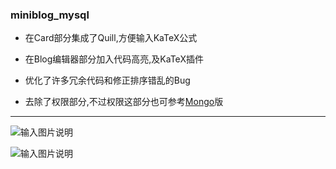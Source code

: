 ### miniblog_mysql

+ 在Card部分集成了Quill,方便输入KaTeX公式

+ 在Blog编辑器部分加入代码高亮,及KaTeX插件
+ 优化了许多冗余代码和修正排序错乱的Bug
+ 去除了权限部分,不过权限这部分也可参考[Mongo](https://github.com/Mr-medusa/miniblog_mongo)版

---

![输入图片说明](https://images.gitee.com/uploads/images/2020/0618/224512_df043800_1013340.jpeg "blog01.jpg")

![输入图片说明](https://images.gitee.com/uploads/images/2020/0618/224539_b02152c3_1013340.jpeg "blog02.jpg")












